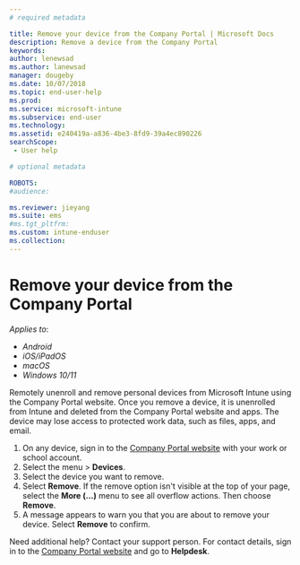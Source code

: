 ```yaml
---
# required metadata

title: Remove your device from the Company Portal | Microsoft Docs
description: Remove a device from the Company Portal
keywords:
author: lenewsad
ms.author: lanewsad
manager: dougeby
ms.date: 10/07/2018
ms.topic: end-user-help
ms.prod:
ms.service: microsoft-intune
ms.subservice: end-user
ms.technology:
ms.assetid: e240419a-a836-4be3-8fd9-39a4ec890226
searchScope:
 - User help

# optional metadata

ROBOTS:  
#audience:

ms.reviewer: jieyang
ms.suite: ems
#ms.tgt_pltfrm:
ms.custom: intune-enduser
ms.collection: 
---
```

# Remove your device from the Company Portal  

*Applies to*:     
* *Android*   
* *iOS/iPadOS*    
* *macOS*  
* *Windows 10/11*  

Remotely unenroll and remove personal devices from Microsoft Intune using the Company Portal website. Once you remove a device, it is unenrolled from Intune and deleted from the Company Portal website and apps. The device may lose access to protected work data, such as files, apps, and email.  

1. On any device, sign in to the [Company Portal website](https://portal.manage.microsoft.com) with your work or school account. 
2. Select the menu > **Devices**.   
2. Select the device you want to remove.  
3. Select **Remove**. If the remove option isn't visible at the top of your page, select the **More (…)** menu to see all overflow actions. Then choose **Remove**.  
4. A message appears to warn you that you are about to remove your device. Select **Remove** to confirm.  

Need additional help? Contact your support person. For contact details, sign in to the [Company Portal website](https://go.microsoft.com/fwlink/?linkid=2010980) and go to **Helpdesk**.  
